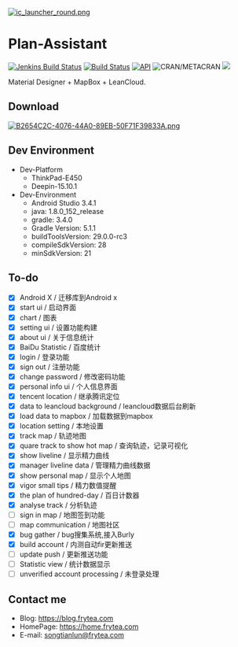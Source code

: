 
[![ic_launcher_round.png](https://i.loli.net/2019/05/26/5cea9bdf9020a96716.png)](http://fir.im/xm19?release_id=5d76767ef945486b4887d325&fir_source=GitHub&fir_campaign=GitHub)

# Plan-Assistant

[![Jenkins Build Status](https://jenkins.frytea.com/buildStatus/icon?job=PlanAssistant)](https://jenkins.frytea.com/job/PlanAssistant/)
[![Build Status](https://travis-ci.org/songtianlun/PlanAssistant.svg?branch=master)](https://travis-ci.org/songtianlun/PlanAssistant)
[![API](https://img.shields.io/badge/API-21%2B-brightgreen.svg?style=flat)](https://android-arsenal.com/api?level=21)
![CRAN/METACRAN](https://img.shields.io/cran/l/devtools.svg?color=green&label=LIcanse&logo=green&logoColor=red)
[![](https://img.shields.io/badge/作者博客-frytea.com-green.svg)](https://frytea.com)  

Material Designer + MapBox + LeanCloud.

## Download

[![B2654C2C-4076-44A0-89EB-50F71F39833A.png](http://frytea-data.test.upcdn.net/8A509086-6E86-403C-B633-4A346A0255F2.png)](http://fir.im/xm19)

## Dev Environment

- Dev-Platform 
    - ThinkPad-E450
    - Deepin-15.10.1
- Dev-Environment
    - Android Studio 3.4.1
    - java: 1.8.0_152_release
    - gradle: 3.4.0
    - Gradle Version: 5.1.1
    - buildToolsVersion: 29.0.0-rc3
    - compileSdkVersion: 28
    - minSdkVersion: 21

## To-do

- [x] Android X / 迁移库到Android x
- [x] start ui / 启动界面
- [x] chart / 图表
- [x] setting ui / 设置功能构建
- [x] about ui / 关于信息统计
- [x] BaiDu Statistic / 百度统计
- [x] login / 登录功能
- [x] sign out / 注册功能
- [x] change password / 修改密码功能
- [x] personal info ui / 个人信息界面
- [x] tencent location / 继承腾讯定位
- [x] data to leancloud background / leancloud数据后台刷新
- [x] load data to mapbox / 加载数据到mapbox
- [x] location setting / 本地设置
- [x] track map / 轨迹地图
- [x] quare track to show hot map / 查询轨迹，记录可视化
- [x] show liveline  / 显示精力曲线
- [x] manager liveline data / 管理精力曲线数据
- [x] show personal map / 显示个人地图
- [x] vigor small tips / 精力数值提醒
- [x] the plan of hundred-day / 百日计数器
- [x] analyse track / 分析轨迹
- [ ] sign in map / 地图签到功能
- [ ] map communication / 地图社区
- [x] bug gather / bug搜集系统,接入Burly
- [x] build account / 内测自动fir更新推送
- [ ] update push / 更新推送功能
- [ ] Statistic view / 统计数据显示
- [ ] unverified account processing / 未登录处理

## Contact me

 - Blog: <https://blog.frytea.com>
 - HomePage: <https://home.frytea.com>
 - E-mail: <songtianlun@frytea.com>
